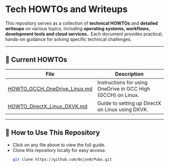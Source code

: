 # Tech HOWTOs and Writeups

This repository serves as a collection of **technical HOWTOs** and **detailed writeups** on various topics, including **operating systems, workflows, development tools and cloud services.**. Each document provides practical, hands-on guidance for solving specific technical challenges.

---

## 📂 **Current HOWTOs**
| File | Description |
|------|------------|
| [HOWTO_GCCH_OneDrive_Linux.md](./HOWTO_GCCH_OneDrive_Linux.md) | Instructions for using OneDrive in GCC High (GCCH) on Linux. |
| [HOWTO_DirectX_Linux_DXVK.md](./HOWTO_DirectX_Linux_DXVK.md) | Guide to setting up DirectX on Linux using DXVK. |


---

## 🔧 **How to Use This Repository**
- Click on any file above to view the full guide.
- Clone this repository locally for easy access:
  ```sh
  git clone https://github.com/0xjon0/Pubs.git
  ```
  

